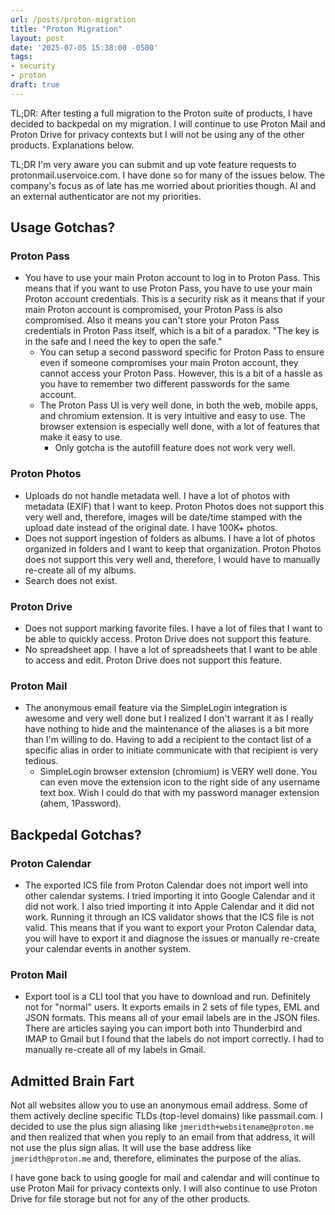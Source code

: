 ```yaml
---
url: /posts/proton-migration
title: "Proton Migration"
layout: post
date: '2025-07-05 15:38:00 -0500'
tags:
- security
- proton
draft: true
---
```


TL;DR: After testing a full migration to the Proton suite of products, I have decided to backpedal on my migration. I will continue to use Proton Mail and Proton Drive for privacy contexts but I will not be using any of the other products. Explanations below.

TL;DR I'm very aware you can submit and up vote feature requests to protonmail.uservoice.com. I have done so for many of the issues below. The company's focus as of late has me worried about priorities though. AI and an external authenticator are not my priorities.

## Usage Gotchas?

### Proton Pass

- You have to use your main Proton account to log in to Proton Pass. This means that if you want to use Proton Pass, you have to use your main Proton account credentials. This is a security risk as it means that if your main Proton account is compromised, your Proton Pass is also compromised. Also it means you can't store your Proton Pass credentials in Proton Pass itself, which is a bit of a paradox. "The key is in the safe and I need the key to open the safe."
  - You can setup a second password specific for Proton Pass to ensure even if someone compromises your main Proton account, they cannot access your Proton Pass. However, this is a bit of a hassle as you have to remember two different passwords for the same account.
  - The Proton Pass UI is very well done, in both the web, mobile apps, and chromium extension. It is very intuitive and easy to use. The browser extension is especially well done, with a lot of features that make it easy to use.
    - Only gotcha is the autofill feature does not work very well.
  
### Proton Photos

- Uploads do not handle metadata well. I have a lot of photos with metadata (EXIF) that I want to keep. Proton Photos does not support this very well and, therefore, images will be date/time stamped with the upload date instead of the original date. I have 100K+ photos.
- Does not support ingestion of folders as albums. I have a lot of photos organized in folders and I want to keep that organization. Proton Photos does not support this very well and, therefore, I would have to manually re-create all of my albums.
- Search does not exist.

### Proton Drive

- Does not support marking favorite files. I have a lot of files that I want to be able to quickly access. Proton Drive does not support this feature.
- No spreadsheet app. I have a lot of spreadsheets that I want to be able to access and edit. Proton Drive does not support this feature.

### Proton Mail

- The anonymous email feature via the SimpleLogin integration is awesome and very well done but I realized I don't warrant it as I really have nothing to hide and the maintenance of the aliases is a bit more than I'm willing to do. Having to add a recipient to the contact list of a specific alias in order to initiate communicate with that recipient is very tedious.
  - SimpleLogin browser extension (chromium) is VERY well done. You can even move the extension icon to the right side of any username text box. Wish I could do that with my password manager extension (ahem, 1Password).

## Backpedal Gotchas?

### Proton Calendar

- The exported ICS file from Proton Calendar does not import well into other calendar systems. I tried importing it into Google Calendar and it did not work. I also tried importing it into Apple Calendar and it did not work. Running it through an ICS validator shows that the ICS file is not valid. This means that if you want to export your Proton Calendar data, you will have to export it and diagnose the issues or manually re-create your calendar events in another system.

### Proton Mail

- Export tool is a CLI tool that you have to download and run. Definitely not for "normal" users. It exports emails in 2 sets of file types, EML and JSON formats. This means all of your email labels are in the JSON files. There are articles saying you can import both into Thunderbird and IMAP to Gmail but I found that the labels do not import correctly. I had to manually re-create all of my labels in Gmail.

## Admitted Brain Fart

Not all websites allow you to use an anonymous email address. Some of them actively decline specific TLDs (top-level domains) like passmail.com. I decided to use the plus sign aliasing like `jmeridth+websitename@proton.me` and then realized that when you reply to an email from that address, it will not use the plus sign alias. It will use the base address like `jmeridth@proton.me` and, therefore, eliminates the purpose of the alias.

I have gone back to using google for mail and calendar and will continue to use Proton Mail for privacy contexts only. I will also continue to use Proton Drive for file storage but not for any of the other products.
